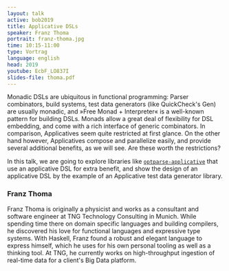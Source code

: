 ```yaml
---
layout: talk
active: bob2019
title: Applicative DSLs
speaker: Franz Thoma
portrait: franz-thoma.jpg
time: 10:15-11:00
type: Vortrag
language: english
head: 2019
youtube: EcbF_LO837I
slides-file: thoma.pdf
---
```


Monadic DSLs are ubiquitous in functional programming: Parser
combinators, build systems, test data generators (like QuickCheck's
Gen) are usually monadic, and »Free Monad + Interpreter« is a
well-known pattern for building DSLs. Monads allow a great deal of
flexibility for DSL embedding, and come with a rich interface of
generic combinators. In comparison, Applicatives seem quite restricted
at first glance. On the other hand however, Applicatives compose and
parallelize easily, and provide several additional benefits, as we
will see. Are these worth the restrictions?

In this talk, we are going to explore libraries like
[`optparse-applicative`](https://github.com/pcapriotti/optparse-applicative)
that use an applicative DSL for extra benefit, and show the design of
an applicative DSL by the example of an Applicative test data
generator library.

### Franz Thoma

Franz Thoma is originally a physicist and works as a consultant and
software engineer at TNG Technology Consulting in Munich. While
spending time there on domain specific languages and building
compilers, he discovered his love for functional languages and
expressive type systems. With Haskell, Franz found a robust and
elegant language to express himself, which he uses for his own
personal tooling as well as a thinking tool. At TNG, he currently
works on high-throughput ingestion of real-time data for a client's
Big Data platform.
